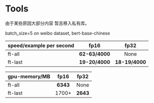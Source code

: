 # Tools

由于某些原因大部分内容 暂且移入私有库。

batch_size=5 on weibo dataset, bert-base-chinese

| speed/example per second    | fp16    |  fp32  |
| -------- | :----:  | :----: |
| ft-all   | **62-63/4000**   |   None    |
| ft-last  | **19-20/4000**      |   **18-19/4000**    |


| gpu-memory/MB    | fp16    |  fp32  |
| -------- | :----:  | :----: |
| ft-all   | **6343**   |   None    |
| ft-last  | 1700+      |   **2643**    |
